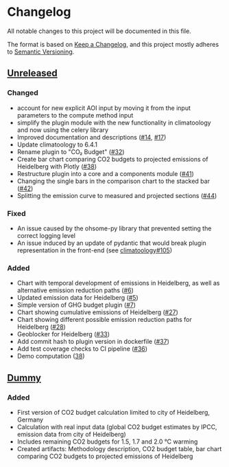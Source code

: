 # Changelog

All notable changes to this project will be documented in this file.

The format is based on [Keep a Changelog](https://keepachangelog.com/en/1.0.0/),
and this project mostly adheres to [Semantic Versioning](https://semver.org/spec/v2.0.0.html).

## [Unreleased](https://gitlab.gistools.geog.uni-heidelberg.de/climate-action/plugins/ghg-budget/-/compare/dummy...main?from_project_id=854&straight=false)
### Changed
- account for new explicit AOI input by moving it from the input parameters to the compute method input
- simplify the plugin module with the new functionality in climatoology and now using the celery library
- Improved documentation and descriptions ([#14](https://gitlab.heigit.org/climate-action/plugins/ghg-budget/-/issues/14), [#17](https://gitlab.heigit.org/climate-action/plugins/ghg-budget/-/issues/17))
- Update climatoology to 6.4.1
- Rename plugin to "CO₂ Budget" ([#32](https://gitlab.heigit.org/climate-action/plugins/ghg-budget/-/issues/32))
- Create bar chart comparing CO2 budgets to projected emissions of Heidelberg with Plotly ([#38](https://gitlab.heigit.org/climate-action/plugins/ghg-budget/-/issues/38))
- Restructure plugin into a core and a components module ([#41](https://gitlab.heigit.org/climate-action/plugins/ghg-budget/-/issues/41))
- Changing the single bars in the comparison chart to the stacked bar ([#42](https://gitlab.heigit.org/climate-action/plugins/ghg-budget/-/issues/42))
- Splitting the emission curve to measured and projected sections ([#44](https://gitlab.heigit.org/climate-action/plugins/ghg-budget/-/issues/44))

### Fixed
- An issue caused by the ohsome-py library that prevented setting the correct logging level
- An issue induced by an update of pydantic that would break plugin representation in the front-end (see [climatoology#105](https://gitlab.heigit.org/climate-action/climatoology/-/issues/105))
### Added
- Chart with temporal development of emissions in Heidelberg, as well as alternative emission reduction paths ([#6](https://gitlab.heigit.org/climate-action/plugins/ghg-budget/-/issues/6))
- Updated emission data for Heidelberg ([#5](https://gitlab.heigit.org/climate-action/plugins/ghg-budget/-/issues/5))
- Simple version of GHG budget plugin ([#7](https://gitlab.heigit.org/climate-action/plugins/ghg-budget/-/issues/7))
- Chart showing cumulative emissions of Heidelberg ([#27](https://gitlab.heigit.org/climate-action/plugins/ghg-budget/-/issues/27))
- Chart showing different possible emission reduction paths for Heidelberg ([#28](https://gitlab.heigit.org/climate-action/plugins/ghg-budget/-/issues/28))
- Geoblocker for Heidelberg ([#33](https://gitlab.heigit.org/climate-action/plugins/ghg-budget/-/issues/33))
- Add commit hash to plugin version in dockerfile ([#37](https://gitlab.heigit.org/climate-action/plugins/ghg-budget/-/issues/37))
- Add test coverage checks to CI pipeline ([#36](https://gitlab.heigit.org/climate-action/plugins/ghg-budget/-/issues/36))
- Demo computation ([38](https://gitlab.heigit.org/climate-action/plugins/ghg-budget/-/issues/38))

## [Dummy](https://gitlab.gistools.geog.uni-heidelberg.de/climate-action/plugins/ghg-budget/-/releases/dummy)
### Added
- First version of CO2 budget calculation limited to city of Heidelberg, Germany
- Calculation with real input data (global CO2 budget estimates by IPCC, emission data from city of Heidelberg)
- Includes remaining CO2 budgets for 1.5, 1.7 and 2.0 °C warming
- Created artifacts: Methodology description, CO2 budget table, bar chart comparing CO2 budgets to projected emissions of Heidelberg